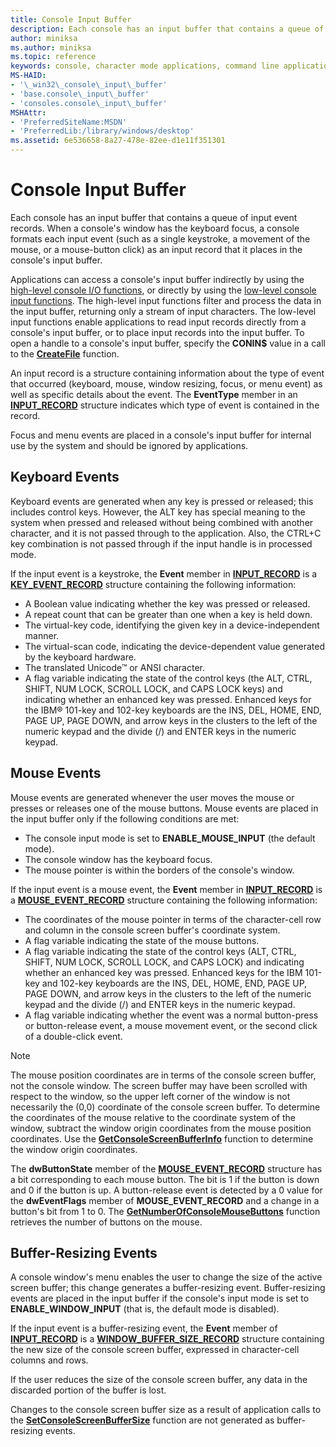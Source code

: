 ```yaml
---
title: Console Input Buffer
description: Each console has an input buffer that contains a queue of input event records.
author: miniksa
ms.author: miniksa
ms.topic: reference
keywords: console, character mode applications, command line applications, terminal applications, console api
MS-HAID:
- '\_win32\_console\_input\_buffer'
- 'base.console\_input\_buffer'
- 'consoles.console\_input\_buffer'
MSHAttr:
- 'PreferredSiteName:MSDN'
- 'PreferredLib:/library/windows/desktop'
ms.assetid: 6e536658-8a27-478e-82ee-d1e11f351301
---
```


# Console Input Buffer

Each console has an input buffer that contains a queue of input event records. When a console's window has the keyboard focus, a console formats each input event (such as a single keystroke, a movement of the mouse, or a mouse-button click) as an input record that it places in the console's input buffer.

Applications can access a console's input buffer indirectly by using the [high-level console I/O functions](high-level-console-input-and-output-functions.md), or directly by using the [low-level console input functions](low-level-console-input-functions.md). The high-level input functions filter and process the data in the input buffer, returning only a stream of input characters. The low-level input functions enable applications to read input records directly from a console's input buffer, or to place input records into the input buffer. To open a handle to a console's input buffer, specify the **CONIN$** value in a call to the [**CreateFile**](/windows/win32/api/fileapi/nf-fileapi-createfilea) function.

An input record is a structure containing information about the type of event that occurred (keyboard, mouse, window resizing, focus, or menu event) as well as specific details about the event. The **EventType** member in an [**INPUT\_RECORD**](input-record-str.md) structure indicates which type of event is contained in the record.

Focus and menu events are placed in a console's input buffer for internal use by the system and should be ignored by applications.

## Keyboard Events

Keyboard events are generated when any key is pressed or released; this includes control keys. However, the ALT key has special meaning to the system when pressed and released without being combined with another character, and it is not passed through to the application. Also, the CTRL+C key combination is not passed through if the input handle is in processed mode.

If the input event is a keystroke, the **Event** member in [**INPUT\_RECORD**](input-record-str.md) is a [**KEY\_EVENT\_RECORD**](key-event-record-str.md) structure containing the following information:

- A Boolean value indicating whether the key was pressed or released.
- A repeat count that can be greater than one when a key is held down.
- The virtual-key code, identifying the given key in a device-independent manner.
- The virtual-scan code, indicating the device-dependent value generated by the keyboard hardware.
- The translated Unicode™ or ANSI character.
- A flag variable indicating the state of the control keys (the ALT, CTRL, SHIFT, NUM LOCK, SCROLL LOCK, and CAPS LOCK keys) and indicating whether an enhanced key was pressed. Enhanced keys for the IBM® 101-key and 102-key keyboards are the INS, DEL, HOME, END, PAGE UP, PAGE DOWN, and arrow keys in the clusters to the left of the numeric keypad and the divide (/) and ENTER keys in the numeric keypad.

## Mouse Events

Mouse events are generated whenever the user moves the mouse or presses or releases one of the mouse buttons. Mouse events are placed in the input buffer only if the following conditions are met:

- The console input mode is set to **ENABLE\_MOUSE\_INPUT** (the default mode).
- The console window has the keyboard focus.
- The mouse pointer is within the borders of the console's window.

If the input event is a mouse event, the **Event** member in [**INPUT\_RECORD**](input-record-str.md) is a [**MOUSE\_EVENT\_RECORD**](mouse-event-record-str.md) structure containing the following information:

- The coordinates of the mouse pointer in terms of the character-cell row and column in the console screen buffer's coordinate system.
- A flag variable indicating the state of the mouse buttons.
- A flag variable indicating the state of the control keys (ALT, CTRL, SHIFT, NUM LOCK, SCROLL LOCK, and CAPS LOCK) and indicating whether an enhanced key was pressed. Enhanced keys for the IBM 101-key and 102-key keyboards are the INS, DEL, HOME, END, PAGE UP, PAGE DOWN, and arrow keys in the clusters to the left of the numeric keypad and the divide (/) and ENTER keys in the numeric keypad.
- A flag variable indicating whether the event was a normal button-press or button-release event, a mouse movement event, or the second click of a double-click event.

> [!NOTE]
>The mouse position coordinates are in terms of the console screen buffer, not the console window. The screen buffer may have been scrolled with respect to the window, so the upper left corner of the window is not necessarily the (0,0) coordinate of the console screen buffer. To determine the coordinates of the mouse relative to the coordinate system of the window, subtract the window origin coordinates from the mouse position coordinates. Use the [**GetConsoleScreenBufferInfo**](getconsolescreenbufferinfo.md) function to determine the window origin coordinates.

The **dwButtonState** member of the [**MOUSE\_EVENT\_RECORD**](mouse-event-record-str.md) structure has a bit corresponding to each mouse button. The bit is 1 if the button is down and 0 if the button is up. A button-release event is detected by a 0 value for the **dwEventFlags** member of **MOUSE\_EVENT\_RECORD** and a change in a button's bit from 1 to 0. The [**GetNumberOfConsoleMouseButtons**](getnumberofconsolemousebuttons.md) function retrieves the number of buttons on the mouse.

## Buffer-Resizing Events

A console window's menu enables the user to change the size of the active screen buffer; this change generates a buffer-resizing event. Buffer-resizing events are placed in the input buffer if the console's input mode is set to **ENABLE\_WINDOW\_INPUT** (that is, the default mode is disabled).

If the input event is a buffer-resizing event, the **Event** member of [**INPUT\_RECORD**](input-record-str.md) is a [**WINDOW\_BUFFER\_SIZE\_RECORD**](window-buffer-size-record-str.md) structure containing the new size of the console screen buffer, expressed in character-cell columns and rows.

If the user reduces the size of the console screen buffer, any data in the discarded portion of the buffer is lost.

Changes to the console screen buffer size as a result of application calls to the [**SetConsoleScreenBufferSize**](setconsolescreenbuffersize.md) function are not generated as buffer-resizing events.

